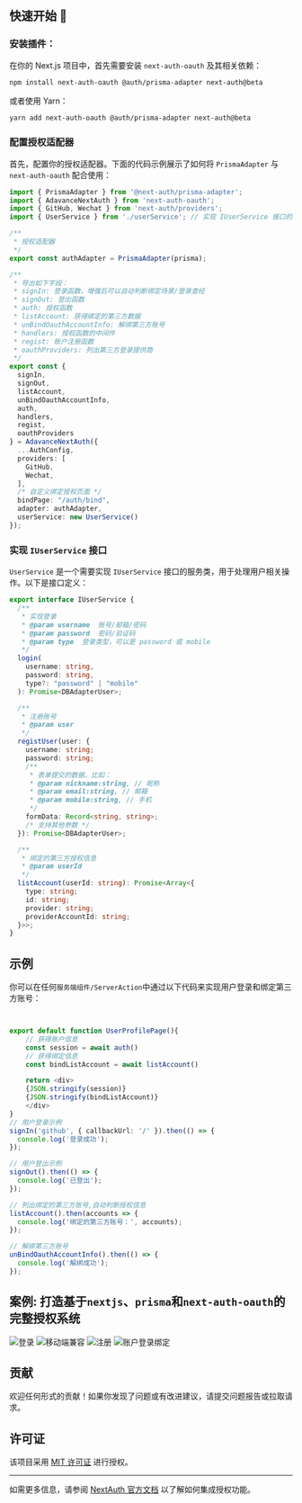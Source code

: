 

## 快速开始 🚀

### 安装插件：
在你的 Next.js 项目中，首先需要安装 `next-auth-oauth` 及其相关依赖：

```bash
npm install next-auth-oauth @auth/prisma-adapter next-auth@beta
```

或者使用 Yarn：

```bash
yarn add next-auth-oauth @auth/prisma-adapter next-auth@beta
```





### 配置授权适配器

首先，配置你的授权适配器。下面的代码示例展示了如何将 `PrismaAdapter` 与 `next-auth-oauth` 配合使用：

```typescript
import { PrismaAdapter } from '@next-auth/prisma-adapter';
import { AdavanceNextAuth } from 'next-auth-oauth';
import { GitHub, Wechat } from 'next-auth/providers';
import { UserService } from './userService'; // 实现 IUserService 接口的服务类

/**
 * 授权适配器
 */
export const authAdapter = PrismaAdapter(prisma);

/**
 * 导出如下字段：
 * signIn: 登录函数，增强后可以自动判断绑定场景/登录查经
 * signOut: 登出函数
 * auth: 授权函数
 * listAccount: 获得绑定的第三方数据
 * unBindOauthAccountInfo: 解绑第三方账号
 * handlers: 授权函数的中间件
 * regist: 账户注册函数
 * oauthProviders: 列出第三方登录提供商
 */
export const { 
  signIn, 
  signOut,
  listAccount, 
  unBindOauthAccountInfo,
  auth, 
  handlers,
  regist,
  oauthProviders 
} = AdavanceNextAuth({
  ...AuthConfig,
  providers: [
    GitHub,
    Wechat, 
  ],
  /* 自定义绑定授权页面 */
  bindPage: "/auth/bind",
  adapter: authAdapter, 
  userService: new UserService()
});
```

### 实现 `IUserService` 接口

`UserService` 是一个需要实现 `IUserService` 接口的服务类，用于处理用户相关操作。以下是接口定义：

```typescript
export interface IUserService {
  /**
   * 实现登录
   * @param username  账号/邮箱/密码
   * @param password  密码/验证码
   * @param type  登录类型，可以是 password 或 mobile
   */
  login(
    username: string,
    password: string,
    type?: "password" | "mobile"
  ): Promise<DBAdapterUser>;

  /**
   * 注册账号
   * @param user 
   */
  registUser(user: {
    username: string;
    password: string;
    /**
     * 表单提交的数据，比如：
     * @param nickname:string, // 昵称
     * @param email:string, // 邮箱
     * @param mobile:string, // 手机
     */
    formData: Record<string, string>;
    /* 支持其他参数 */
  }): Promise<DBAdapterUser>;

  /**
   * 绑定的第三方授权信息
   * @param userId 
   */
  listAccount(userId: string): Promise<Array<{
    type: string;
    id: string;
    provider: string;
    providerAccountId: string;
  }>>;
}
```

## 示例

你可以在任何`服务端组件/ServerAction`中通过以下代码来实现用户登录和绑定第三方账号：

```typescript


export default function UserProfilePage(){
    // 获得账户信息
    const session = await auth() 
    // 获得绑定信息
    const bindListAccount = await listAccount()

    return <div>
    {JSON.stringify(session)}
    {JSON.stringify(bindListAccount)}
    </div>
}
// 用户登录示例
signIn('github', { callbackUrl: '/' }).then(() => {
  console.log('登录成功');
});

// 用户登出示例
signOut().then(() => {
  console.log('已登出');
});

// 列出绑定的第三方账号,自动判断授权信息
listAccount().then(accounts => {
  console.log('绑定的第三方账号：', accounts);
});

// 解绑第三方账号
unBindOauthAccountInfo().then(() => {
  console.log('解绑成功');
});
```

## 案例: 打造基于`nextjs`、`prisma`和`next-auth-oauth`的完整授权系统
![登录](static/nextjs-uaa-login-pc.png)
![移动端兼容](static/nextjs-uaa-login.png)
![注册](static/nextjs-uaa-regist.png)
![账户登录绑定](static/nextjs-uaa-oauth-login.png)


## 贡献

欢迎任何形式的贡献！如果你发现了问题或有改进建议，请提交问题报告或拉取请求。

## 许可证

该项目采用 [MIT 许可证](LICENSE) 进行授权。

---

如需更多信息，请参阅 [NextAuth 官方文档](https://next-auth.js.org/) 以了解如何集成授权功能。 
